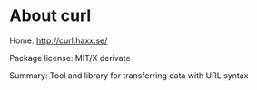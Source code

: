 About curl
==========

Home: http://curl.haxx.se/

Package license: MIT/X derivate

Summary: Tool and library for transferring data with URL syntax

